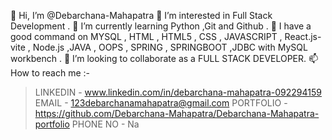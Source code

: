 👋 Hi, I’m @Debarchana-Mahapatra
👀 I’m interested in Full Stack Development .
🌱 I’m currently learning Python ,Git and Github .
🌱 I have a good command on  MYSQL , HTML , HTML5 , CSS , JAVASCRIPT , React.js-vite , Node.js ,JAVA , OOPS , SPRING , SPRINGBOOT ,JDBC with MySQL workbench .
💞️ I’m looking to collaborate as a FULL STACK DEVELOPER.
📫 How to reach me :-
> LINKEDIN - www.linkedin.com/in/debarchana-mahapatra-092294159
> EMAIL - 123debarchanamahapatra@gmail.com
> PORTFOLIO - https://github.com/Debarchana-Mahapatra/Debarchana-Mahapatra-portfolio 
> PHONE NO - Na
